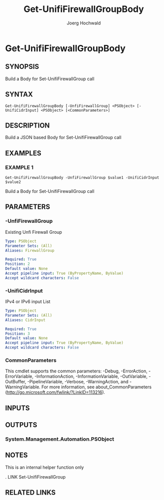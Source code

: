 ﻿---
author: Joerg Hochwald
category: UNIFITOOLING
external help file: UniFiTooling-help.xml
layout: post
Module Name: UniFiTooling
online version: https://github.com/jhochwald/UniFiTooling/raw/master/docs/Get-UnifiFirewallGroupBody.md
schema: 2.0.0
tags: OnlineHelp PowerShell
timestamp: 2019-01-13
title: Get-UnifiFirewallGroupBody
---

# Get-UnifiFirewallGroupBody

## SYNOPSIS
Build a Body for Set-UnifiFirewallGroup call

## SYNTAX

```
Get-UnifiFirewallGroupBody [-UnfiFirewallGroup] <PSObject> [-UnifiCidrInput] <PSObject> [<CommonParameters>]
```

## DESCRIPTION
Build a JSON based Body for Set-UnifiFirewallGroup call

## EXAMPLES

### EXAMPLE 1
```
Get-UnifiFirewallGroupBody -UnfiFirewallGroup $value1 -UnifiCidrInput $value2
```

Build a Body for Set-UnifiFirewallGroup call

## PARAMETERS

### -UnfiFirewallGroup
Existing Unfi Firewall Group

```yaml
Type: PSObject
Parameter Sets: (All)
Aliases: FirewallGroup

Required: True
Position: 2
Default value: None
Accept pipeline input: True (ByPropertyName, ByValue)
Accept wildcard characters: False
```

### -UnifiCidrInput
IPv4 or IPv6 input List

```yaml
Type: PSObject
Parameter Sets: (All)
Aliases: CidrInput

Required: True
Position: 3
Default value: None
Accept pipeline input: True (ByPropertyName, ByValue)
Accept wildcard characters: False
```

### CommonParameters
This cmdlet supports the common parameters: -Debug, -ErrorAction, -ErrorVariable, -InformationAction, -InformationVariable, -OutVariable, -OutBuffer, -PipelineVariable, -Verbose, -WarningAction, and -WarningVariable.
For more information, see about_CommonParameters (http://go.microsoft.com/fwlink/?LinkID=113216).

## INPUTS

## OUTPUTS

### System.Management.Automation.PSObject
## NOTES
This is an internal helper function only

.
LINK
Set-UnifiFirewallGroup

## RELATED LINKS
